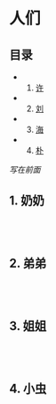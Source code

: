 <h1>人们</h1> 

<h2>目录</h2>


* 1. [许](#first)
* 2. [刘](#second)
* 3. [海](#third)
* 4. [朴](#fourth)

*写在前面*

## 1.  <a name='first'></a> 奶奶
<br>&emsp;&emsp;

## 2.  <a name='second'></a> 弟弟
<br>&emsp;&emsp;



## 3. <a name='third'></a> 姐姐
<br>&emsp;&emsp;


## 4. <a name='fourth'></a> 小虫
<br>&emsp;&emsp;
 
